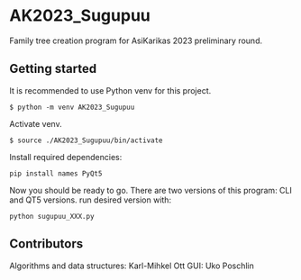 # AK2023_Sugupuu
Family tree creation program for AsiKarikas 2023 preliminary round.

## Getting started

It is recommended to use Python venv for this project.
```
$ python -m venv AK2023_Sugupuu
```

Activate venv.
```
$ source ./AK2023_Sugupuu/bin/activate
```

Install required dependencies:
```
pip install names PyQt5
```

Now you should be ready to go. There are two versions of this program: CLI and QT5 versions.
run desired version with:
```
python sugupuu_XXX.py
```


## Contributors

Algorithms and data structures: Karl-Mihkel Ott
GUI: Uko Poschlin
